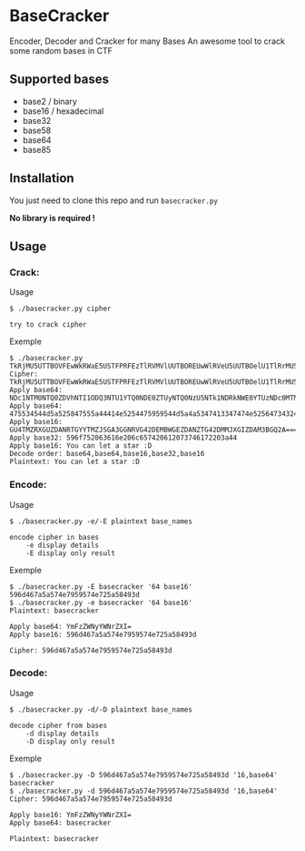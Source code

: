 # BaseCracker

Encoder, Decoder and Cracker for many Bases
An awesome tool to crack some random bases in CTF

## Supported bases

- base2 / binary
- base16 / hexadecimal
- base32
- base58
- base64
- base85

## Installation

You just need to clone this repo and run `basecracker.py`

**No library is required !**

## Usage

### Crack:
Usage
```
$ ./basecracker.py cipher

try to crack cipher
```

Exemple
```
$ ./basecracker.py TkRjMU5UTTBOVFEwWkRWaE5USTFPRFEzTlRVMVlUUTBOREUwWlRVeU5UUTBOelU1TlRrMU5EUmtOV0UwWVRVek5EYzBNVE16TkRjME56UmxOVEkxTmpRM016UXpNalEwTkRVMFpEUXlOVGMwTnpRMU5XRTBORFF4TkdVMVlUVTBORGN6TkRNeU5EUTBaRFJrTkdFMU9EUTNORGsxWVRRME5ERTBaRE16TkRJME56VXhNekkwTVROa00yUXpaRE5r
Cipher: TkRjMU5UTTBOVFEwWkRWaE5USTFPRFEzTlRVMVlUUTBOREUwWlRVeU5UUTBOelU1TlRrMU5EUmtOV0UwWVRVek5EYzBNVE16TkRjME56UmxOVEkxTmpRM016UXpNalEwTkRVMFpEUXlOVGMwTnpRMU5XRTBORFF4TkdVMVlUVTBORGN6TkRNeU5EUTBaRFJrTkdFMU9EUTNORGsxWVRRME5ERTBaRE16TkRJME56VXhNekkwTVROa00yUXpaRE5r
Apply base64: NDc1NTM0NTQ0ZDVhNTI1ODQ3NTU1YTQ0NDE0ZTUyNTQ0NzU5NTk1NDRkNWE0YTUzNDc0MTMzNDc0NzRlNTI1NjQ3MzQzMjQ0NDU0ZDQyNTc0NzQ1NWE0NDQxNGU1YTU0NDczNDMyNDQ0ZDRkNGE1ODQ3NDk1YTQ0NDE0ZDMzNDI0NzUxMzI0MTNkM2QzZDNk
Apply base64: 475534544d5a525847555a44414e5254475959544d5a4a5347413347474e525647343244454d425747455a44414e5a54473432444d4d4a5847495a44414d3342475132413d3d3d3d
Apply base16: GU4TMZRXGUZDANRTGYYTMZJSGA3GGNRVG42DEMBWGEZDANZTG42DMMJXGIZDAM3BGQ2A====
Apply base32: 596f752063616e206c657420612073746172203a44
Apply base16: You can let a star :D
Decode order: base64,base64,base16,base32,base16
Plaintext: You can let a star :D
```

### Encode:

Usage
```
$ ./basecracker.py -e/-E plaintext base_names

encode cipher in bases
    -e display details
    -E display only result
```

Exemple
```
$ ./basecracker.py -E basecracker '64 base16'
596d467a5a574e7959574e725a58493d
$ ./basecracker.py -e basecracker '64 base16'
Plaintext: basecracker

Apply base64: YmFzZWNyYWNrZXI=
Apply base16: 596d467a5a574e7959574e725a58493d

Cipher: 596d467a5a574e7959574e725a58493d
```

### Decode:
Usage
```
$ ./basecracker.py -d/-D plaintext base_names

decode cipher from bases
    -d display details
    -D display only result
```

Exemple
```
$ ./basecracker.py -D 596d467a5a574e7959574e725a58493d '16,base64'
basecracker
$ ./basecracker.py -d 596d467a5a574e7959574e725a58493d '16,base64'
Cipher: 596d467a5a574e7959574e725a58493d

Apply base16: YmFzZWNyYWNrZXI=
Apply base64: basecracker

Plaintext: basecracker
```

